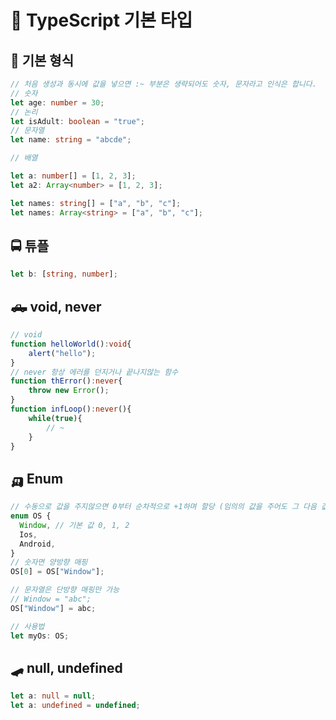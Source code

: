 # 🍟 TypeScript 기본 타입

## 🚗 기본 형식

```typescript
// 처음 생성과 동시에 값을 넣으면 :~ 부분은 생략되어도 숫자, 문자라고 인식은 합니다.
// 숫자
let age: number = 30;
// 논리
let isAdult: boolean = "true";
// 문자열
let name: string = "abcde";

// 배열

let a: number[] = [1, 2, 3];
let a2: Array<number> = [1, 2, 3];

let names: string[] = ["a", "b", "c"];
let names: Array<string> = ["a", "b", "c"];
```

## 🚍 튜플

```typescript
let b: [string, number];
```

## 🛻 void, never

```typescript
// void
function helloWorld():void{
    alert("hello");
}
// never 항상 에러를 던지거나 끝나지않는 함수
function thError():never{
    throw new Error();
}
function infLoop():never(){
    while(true){
        // ~
    }
}

```

## 🛺 Enum

```typescript
// 수동으로 값을 주지않으면 0부터 순차적으로 +1하며 할당 (임의의 값을 주어도 그 다음 값이 설정되어 있지않으면 +1해서 값 할당)
enum OS {
  Window, // 기본 값 0, 1, 2
  Ios,
  Android,
}
// 숫자면 양방향 매핑
OS[0] = OS["Window"];

// 문자열은 단방향 매핑만 가능
// Window = "abc";
OS["Window"] = abc;

// 사용법
let myOs: OS;
```

## 🛹 null, undefined

```typescript
let a: null = null;
let a: undefined = undefined;
```
